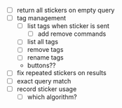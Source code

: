 - [ ] return all stickers on empty query
- [ ] tag management
  - [ ] list tags when sticker is sent
    - [ ] add remove commands
  - [ ] list all tags
  - [ ] remove tags
  - [ ] rename tags
  - buttons??
- [ ] fix repeated stickers on results
- [ ] exact query match
- [ ] record sticker usage
  - [ ] which algorithm?
